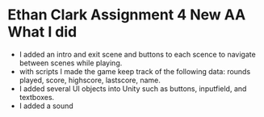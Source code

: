 # Ethan Clark Assignment 4 New AA What I did
* I added an intro and exit scene and buttons to each scence to navigate between scenes while playing.
* with scripts I made the game keep track of the following data: rounds played, score, highscore, lastscore, name.
* I added several UI objects into Unity such as buttons, inputfield, and textboxes.
* I added a sound

 
